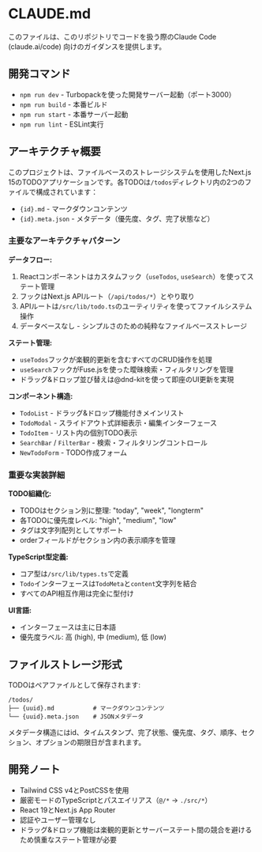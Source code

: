 # CLAUDE.md

このファイルは、このリポジトリでコードを扱う際のClaude Code (claude.ai/code) 向けのガイダンスを提供します。

## 開発コマンド

- `npm run dev` - Turbopackを使った開発サーバー起動（ポート3000）
- `npm run build` - 本番ビルド
- `npm run start` - 本番サーバー起動
- `npm run lint` - ESLint実行

## アーキテクチャ概要

このプロジェクトは、ファイルベースのストレージシステムを使用したNext.js 15のTODOアプリケーションです。各TODOは`/todos`ディレクトリ内の2つのファイルで構成されています：
- `{id}.md` - マークダウンコンテンツ
- `{id}.meta.json` - メタデータ（優先度、タグ、完了状態など）

### 主要なアーキテクチャパターン

**データフロー:**
1. Reactコンポーネントはカスタムフック（`useTodos`, `useSearch`）を使ってステート管理
2. フックはNext.js APIルート（`/api/todos/*`）とやり取り
3. APIルートは`/src/lib/todo.ts`のユーティリティを使ってファイルシステム操作
4. データベースなし - シンプルさのための純粋なファイルベースストレージ

**ステート管理:**
- `useTodos`フックが楽観的更新を含むすべてのCRUD操作を処理
- `useSearch`フックがFuse.jsを使った曖昧検索・フィルタリングを管理
- ドラッグ&ドロップ並び替えは@dnd-kitを使って即座のUI更新を実現

**コンポーネント構造:**
- `TodoList` - ドラッグ&ドロップ機能付きメインリスト
- `TodoModal` - スライドアウト式詳細表示・編集インターフェース
- `TodoItem` - リスト内の個別TODO表示
- `SearchBar` / `FilterBar` - 検索・フィルタリングコントロール
- `NewTodoForm` - TODO作成フォーム

### 重要な実装詳細

**TODO組織化:**
- TODOはセクション別に整理: "today", "week", "longterm"
- 各TODOに優先度レベル: "high", "medium", "low"
- タグは文字列配列としてサポート
- orderフィールドがセクション内の表示順序を管理

**TypeScript型定義:**
- コア型は`/src/lib/types.ts`で定義
- `Todo`インターフェースは`TodoMeta`と`content`文字列を結合
- すべてのAPI相互作用は完全に型付け

**UI言語:**
- インターフェースは主に日本語
- 優先度ラベル: 高 (high), 中 (medium), 低 (low)

## ファイルストレージ形式

TODOはペアファイルとして保存されます:
```
/todos/
├── {uuid}.md           # マークダウンコンテンツ
└── {uuid}.meta.json    # JSONメタデータ
```

メタデータ構造にはid、タイムスタンプ、完了状態、優先度、タグ、順序、セクション、オプションの期限日が含まれます。

## 開発ノート

- Tailwind CSS v4とPostCSSを使用
- 厳密モードのTypeScriptとパスエイリアス（`@/*` → `./src/*`）
- React 19とNext.js App Router
- 認証やユーザー管理なし
- ドラッグ&ドロップ機能は楽観的更新とサーバーステート間の競合を避けるため慎重なステート管理が必要